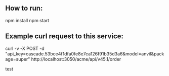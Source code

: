 ## How to run:
npm install
npm start

## Example curl request to this service:
curl -v -X POST -d "api_key=cascade.53bce4f1dfa0fe8e7ca126f91b35d3a6&model=anvil&package=super" http://localhost:3050/acme/api/v45.1/order

test
